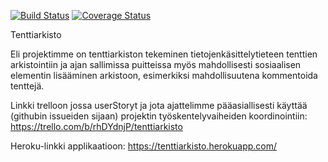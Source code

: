 [![Build Status](https://travis-ci.org/Corvidian/tenttiarkisto.svg?branch=master)](https://travis-ci.org/Corvidian/tenttiarkisto)
[![Coverage Status](https://img.shields.io/coveralls/Corvidian/tenttiarkisto.svg)](https://coveralls.io/r/Corvidian/tenttiarkisto)

Tenttiarkisto

Eli projektimme on tenttiarkiston tekeminen tietojenkäsittelytieteen tenttien arkistointiin ja ajan sallimissa puitteissa myös mahdollisesti sosiaalisen elementin lisääminen arkistoon, esimerkiksi mahdollisuutena kommentoida tenttejä.

Linkki trelloon jossa userStoryt ja jota ajattelimme pääasiallisesti käyttää (githubin issueiden sijaan) projektin työskentelyvaiheiden koordinointiin: https://trello.com/b/rhDYdnjP/tenttiarkisto

Heroku-linkki applikaatioon: https://tenttiarkisto.herokuapp.com/